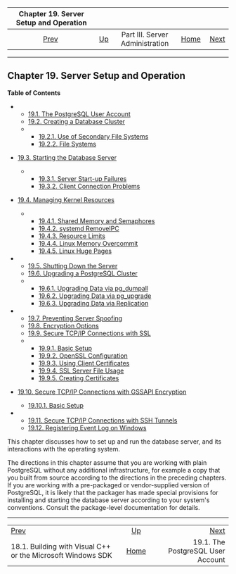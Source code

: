 <!--?xml version="1.0" encoding="UTF-8" standalone="no"?-->

|                                 Chapter 19. Server Setup and Operation                                 |                                                    |                                 |                                                       |                                                                 |
| :----------------------------------------------------------------------------------------------------: | :------------------------------------------------- | :-----------------------------: | ----------------------------------------------------: | --------------------------------------------------------------: |
| [Prev](install-windows-full.html "18.1. Building with Visual C++ or the&#xA;  Microsoft Windows SDK")  | [Up](admin.html "Part III. Server Administration") | Part III. Server Administration | [Home](index.html "PostgreSQL 17devel Documentation") |  [Next](postgres-user.html "19.1. The PostgreSQL User Account") |

***

## Chapter 19. Server Setup and Operation

**Table of Contents**

*   *   [19.1. The PostgreSQL User Account](postgres-user.html)
    *   [19.2. Creating a Database Cluster](creating-cluster.html)

    <!---->

    *   *   [19.2.1. Use of Secondary File Systems](creating-cluster.html#CREATING-CLUSTER-MOUNT-POINTS)
        *   [19.2.2. File Systems](creating-cluster.html#CREATING-CLUSTER-FILESYSTEM)

*   [19.3. Starting the Database Server](server-start.html)

    *   *   [19.3.1. Server Start-up Failures](server-start.html#SERVER-START-FAILURES)
        *   [19.3.2. Client Connection Problems](server-start.html#CLIENT-CONNECTION-PROBLEMS)

*   [19.4. Managing Kernel Resources](kernel-resources.html)

    *   *   [19.4.1. Shared Memory and Semaphores](kernel-resources.html#SYSVIPC)
        *   [19.4.2. systemd RemoveIPC](kernel-resources.html#SYSTEMD-REMOVEIPC)
        *   [19.4.3. Resource Limits](kernel-resources.html#KERNEL-RESOURCES-LIMITS)
        *   [19.4.4. Linux Memory Overcommit](kernel-resources.html#LINUX-MEMORY-OVERCOMMIT)
        *   [19.4.5. Linux Huge Pages](kernel-resources.html#LINUX-HUGE-PAGES)

*   *   [19.5. Shutting Down the Server](server-shutdown.html)
    *   [19.6. Upgrading a PostgreSQL Cluster](upgrading.html)

    <!---->

    *   *   [19.6.1. Upgrading Data via pg\_dumpall](upgrading.html#UPGRADING-VIA-PGDUMPALL)
        *   [19.6.2. Upgrading Data via pg\_upgrade](upgrading.html#UPGRADING-VIA-PG-UPGRADE)
        *   [19.6.3. Upgrading Data via Replication](upgrading.html#UPGRADING-VIA-REPLICATION)

*   *   [19.7. Preventing Server Spoofing](preventing-server-spoofing.html)
    *   [19.8. Encryption Options](encryption-options.html)
    *   [19.9. Secure TCP/IP Connections with SSL](ssl-tcp.html)

    <!---->

    *   *   [19.9.1. Basic Setup](ssl-tcp.html#SSL-SETUP)
        *   [19.9.2. OpenSSL Configuration](ssl-tcp.html#SSL-OPENSSL-CONFIG)
        *   [19.9.3. Using Client Certificates](ssl-tcp.html#SSL-CLIENT-CERTIFICATES)
        *   [19.9.4. SSL Server File Usage](ssl-tcp.html#SSL-SERVER-FILES)
        *   [19.9.5. Creating Certificates](ssl-tcp.html#SSL-CERTIFICATE-CREATION)

*   [19.10. Secure TCP/IP Connections with GSSAPI Encryption](gssapi-enc.html)

    *   [19.10.1. Basic Setup](gssapi-enc.html#GSSAPI-SETUP)

*   *   [19.11. Secure TCP/IP Connections with SSH Tunnels](ssh-tunnels.html)
    *   [19.12. Registering Event Log on Windows](event-log-registration.html)

This chapter discusses how to set up and run the database server, and its interactions with the operating system.

The directions in this chapter assume that you are working with plain PostgreSQL without any additional infrastructure, for example a copy that you built from source according to the directions in the preceding chapters. If you are working with a pre-packaged or vendor-supplied version of PostgreSQL, it is likely that the packager has made special provisions for installing and starting the database server according to your system's conventions. Consult the package-level documentation for details.

***

|                                                                                                        |                                                       |                                                                 |
| :----------------------------------------------------------------------------------------------------- | :---------------------------------------------------: | --------------------------------------------------------------: |
| [Prev](install-windows-full.html "18.1. Building with Visual C++ or the&#xA;  Microsoft Windows SDK")  |   [Up](admin.html "Part III. Server Administration")  |  [Next](postgres-user.html "19.1. The PostgreSQL User Account") |
| 18.1. Building with Visual C++ or the Microsoft Windows SDK                                            | [Home](index.html "PostgreSQL 17devel Documentation") |                               19.1. The PostgreSQL User Account |
